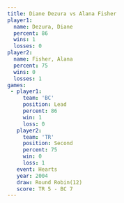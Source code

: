 ```yaml
---
title: Diane Dezura vs Alana Fisher
player1:             
  name: Dezura, Diane
  percent: 86        
  wins: 1            
  losses: 0          
player2:             
  name: Fisher, Alana
  percent: 75        
  wins: 0            
  losses: 1          
games:
 - player1:        
     team: 'BC'    
     position: Lead
     percent: 86   
     win: 1        
     loss: 0       
   player2:          
     team: 'TR'      
     position: Second
     percent: 75     
     win: 0          
     loss: 1         
   event: Hearts        
   year: 2004           
   draw: Round Robin(12)
   score: TR 5 - BC 7   
---
```

